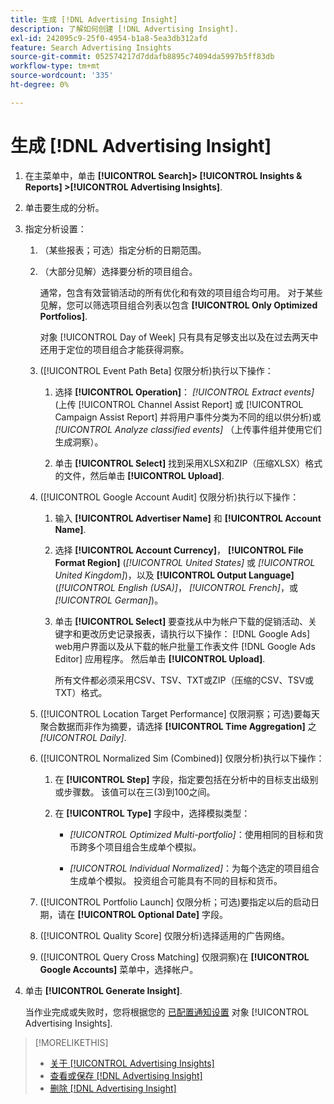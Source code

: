 ```yaml
---
title: 生成 [!DNL Advertising Insight]
description: 了解如何创建 [!DNL Advertising Insight].
exl-id: 242095c9-25f0-4954-b1a8-5ea3db312afd
feature: Search Advertising Insights
source-git-commit: 052574217d7ddafb8895c74094da5997b5ff83db
workflow-type: tm+mt
source-wordcount: '335'
ht-degree: 0%

---
```


# 生成 [!DNL Advertising Insight]

1. 在主菜单中，单击 **[!UICONTROL Search]> [!UICONTROL Insights & Reports] >[!UICONTROL Advertising Insights]**.

2. 单击要生成的分析。

3. 指定分析设置：

   1. （某些报表；可选）指定分析的日期范围。

   2. （大部分见解）选择要分析的项目组合。

      通常，包含有效营销活动的所有优化和有效的项目组合均可用。 对于某些见解，您可以筛选项目组合列表以包含 **[!UICONTROL Only Optimized Portfolios]**.

      对象 [!UICONTROL Day of Week] 只有具有足够支出以及在过去两天中还用于定位的项目组合才能获得洞察。

   3. ([!UICONTROL Event Path Beta] 仅限分析)执行以下操作：

      1. 选择 **[!UICONTROL Operation]**： *[!UICONTROL Extract events]* (上传 [!UICONTROL Channel Assist Report] 或 [!UICONTROL Campaign Assist Report] 并将用户事件分类为不同的组以供分析)或 *[!UICONTROL Analyze classified events]* （上传事件组并使用它们生成洞察）。

      1. 单击 **[!UICONTROL Select]** 找到采用XLSX和ZIP（压缩XLSX）格式的文件，然后单击 **[!UICONTROL Upload]**.

   4. ([!UICONTROL Google Account Audit] 仅限分析)执行以下操作：

      1. 输入 **[!UICONTROL Advertiser Name]** 和 **[!UICONTROL Account Name]**.

      1. 选择 **[!UICONTROL Account Currency]**， **[!UICONTROL File Format Region]** (*[!UICONTROL United States]* 或 *[!UICONTROL United Kingdom]*)，以及 **[!UICONTROL Output Language]** (*[!UICONTROL English (USA)]*， *[!UICONTROL French]*，或 *[!UICONTROL German]*)。

      1. 单击 **[!UICONTROL Select]** 要查找从中为帐户下载的促销活动、关键字和更改历史记录报表，请执行以下操作： [!DNL Google Ads] web用户界面以及从下载的帐户批量工作表文件 [!DNL Google Ads Editor] 应用程序。 然后单击 **[!UICONTROL Upload]**.

         所有文件都必须采用CSV、TSV、TXT或ZIP（压缩的CSV、TSV或TXT）格式。

   5. ([!UICONTROL Location Target Performance] 仅限洞察；可选)要每天聚合数据而非作为摘要，请选择 **[!UICONTROL Time Aggregation]** 之 *[!UICONTROL Daily]*.

   6. ([!UICONTROL Normalized Sim (Combined)] 仅限分析)执行以下操作：

      1. 在 **[!UICONTROL Step]** 字段，指定要包括在分析中的目标支出级别或步骤数。 该值可以在三(3)到100之间。

      1. 在 **[!UICONTROL Type]** 字段中，选择模拟类型：

         * *[!UICONTROL Optimized Multi-portfolio]*：使用相同的目标和货币跨多个项目组合生成单个模拟。

         * *[!UICONTROL Individual Normalized]*：为每个选定的项目组合生成单个模拟。 投资组合可能具有不同的目标和货币。

   7. ([!UICONTROL Portfolio Launch] 仅限分析；可选)要指定以后的启动日期，请在 **[!UICONTROL Optional Date]** 字段。

   8. ([!UICONTROL Quality Score] 仅限分析)选择适用的广告网络。

   9. ([!UICONTROL Query Cross Matching] 仅限洞察)在 **[!UICONTROL Google Accounts]** 菜单中，选择帐户。

4. 单击 **[!UICONTROL Generate Insight]**.

   当作业完成或失败时，您将根据您的 [已配置通知设置](/help/search-social-commerce/notifications/notification-edit.md) 对象 [!UICONTROL Advertising Insights].

>[!MORELIKETHIS]
>
>* [关于 [!UICONTROL Advertising Insights]](insight-about.md)
>* [查看或保存 [!DNL Advertising Insight]](insight-view-save.md)
>* [删除 [!DNL Advertising Insight]](insight-delete.md)
